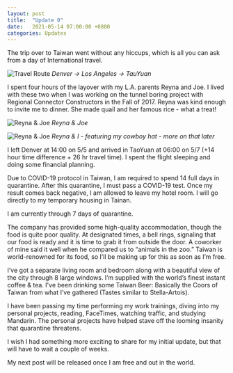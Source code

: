 ```yaml
---
layout: post
title:  "Update 0"
date:   2021-05-14 07:00:00 +0800
categories: Updates
---
```


The trip over to Taiwan went without any hiccups, which is all you can ask from a day of International travel.

![Travel Route](/assets/images/travel-map.jpg#full "Travel Route")
*Denver ->  Los Angeles -> TauYuan*

I spent four hours of the layover with my L.A. parents Reyna and Joe. I lived with these two when I was working on the tunnel boring project with Regional Connector Constructors in the Fall of 2017. Reyna was kind enough to invite me to dinner. She made quail and her famous rice - what a treat!

![Reyna & Joe](/assets/images/reyna-and-joe.jpg#main "Reyna and Joe")
*Reyna & Joe*

![Reyna & Joe](/assets/images/reyna.jpg#main "Reyna and I")
*Reyna & I - featuring my cowboy hat - more on that later*

I left Denver at 14:00 on 5/5 and arrived in TaoYuan at 06:00 on 5/7 (+14 hour time difference + 26 hr travel time). I spent the flight sleeping and doing some financial planning.

Due to COVID-19 protocol in Taiwan, I am required to spend 14 full days in quarantine. After this quarantine, I must pass a COVID-19 test. Once my result comes back negative, I am allowed to leave my hotel room. I will go directly to my temporary housing in Tainan.

I am currently through 7 days of quarantine.

The company has provided some high-quality accommodation, though the food is quite poor quality. At designated times, a bell rings, signaling that our food is ready and it is time to grab it from outside the door. A coworker of mine said it well when he compared us to “animals in the zoo.” Taiwan is world-renowned for its food, so I’ll be making up for this as soon as I’m free.

I’ve got a separate living room and bedroom along with a beautiful view of the city through 8 large windows. I’m supplied with the world’s finest instant coffee & tea. I've been drinking some Taiwan Beer:  Basically the Coors of Taiwan from what I’ve gathered (Tastes similar to Stella-Artois).

I have been passing my time performing my work trainings, diving into my personal projects, reading, FaceTimes, watching traffic, and studying Mandarin. The personal projects have helped stave off the looming insanity that quarantine threatens.

I wish I had something more exciting to share for my initial update, but that will have to wait a couple of weeks.

My next post will be released once I am free and out in the world.
